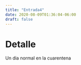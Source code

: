 ```yaml
---
title: "Entrada4"
date: 2020-08-09T01:36:04-06:00
draft: false
---
```

# Detalle
Un dia normal en la cuarentena